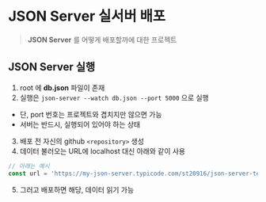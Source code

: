 # JSON Server 실서버 배포
> **JSON Server** 를 어떻게 배포할까에 대한 프로젝트

## JSON Server 실행
1. root 에 **db.json** 파일이 존재
2. 실행은 `json-server --watch db.json --port 5000` 으로 실행
  - 단, port 번호는 프로젝트와 겹치지만 않으면 가능
  - 서버는 반드시, 실행되어 있어야 하는 상태

3. 배포 전 자신의 github `<repository>` 생성
4. 데이터 불러오는 URL에 localhost 대신 아래와 같이 사용

```js
// 아래는 예시
const url = 'https://my-json-server.typicode.com/st20916/json-server-test/board';
```

5. 그러고 배포하면 해당, 데이터 읽기 가능